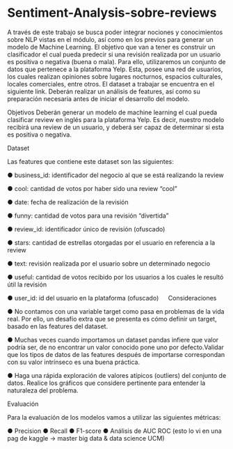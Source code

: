 # Sentiment-Analysis-sobre-reviews
						
A través de este trabajo se busca poder integrar nociones y conocimientos sobre NLP vistas en el módulo, así como en los previos para generar un modelo de Machine Learning.
El objetivo que van a tener es construir un clasificador el cual pueda predecir si una revisión realizada por un usuario es positiva o negativa (buena o mala).
Para ello, utilizaremos un conjunto de datos que pertenece a la plataforma Yelp. Esta, posee una red de usuarios, los cuales realizan opiniones sobre lugares nocturnos, espacios culturales, locales comerciales, entre otros.
El dataset a trabajar se encuentra en el siguiente link. Deberán realizar un análisis de features, así como su preparación necesaria antes de iniciar el desarrollo del modelo.
						
Objetivos
Deberán generar un modelo de machine learning el cual pueda clasificar review en inglés para la plataforma Yelp. Es decir, nuestro modelo recibirá una review de un usuario, y deberá ser capaz de determinar si esta es positiva o negativa.

Dataset

Las features que contiene este dataset son las siguientes:
				
●  business_id: identificador del negocio al que se está realizando la review

●  cool: cantidad de votos por haber sido una review “cool”

●  date: fecha de realización de la revisión

●  funny: cantidad de votos para una revisión “divertida”

●  review_id: identificador único de revisión (ofuscado)

●  stars: cantidad de estrellas otorgadas por el usuario en referencia a la review

●  text: revisión realizada por el usuario sobre un determinado negocio

●  useful: cantidad de votos recibido por los usuarios a los cuales le resultó útil la revisión

● user_id: id del usuario en la plataforma (ofuscado)
 
Consideraciones

●  No contamos con una variable target como pasa en problemas de la vida real. Por ello, un desafío extra que se presenta es cómo definir un target, basado en las features del dataset.
 				
●  Muchas veces cuando importamos un dataset pandas infiere que valor podría ser, de no encontrar un valor conocido pone uno por defecto.Validar que los tipos de datos de las features después de importarse correspondan con su valor intrínseco es una buena práctica.

●  Haga una rápida exploración de valores atípicos (outliers) del conjunto de datos. Realice los gráficos que considere pertinente para entender la naturaleza del problema.

Evaluación
 								
Para la evaluación de los modelos vamos a utilizar las siguientes métricas:
 							
●  Precision
●  Recall
	●  F1-score
	●  Análisis de AUC ROC  (esto lo vi en una pag de kaggle -> master big data & data science UCM)
